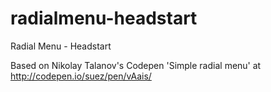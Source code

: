 # radialmenu-headstart
Radial Menu - Headstart

Based on Nikolay Talanov's Codepen 'Simple radial menu' at http://codepen.io/suez/pen/vAais/
